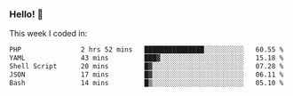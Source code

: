 ### Hello! 👋

This week I coded in:

<!--START_SECTION:waka-->

```txt
PHP               2 hrs 52 mins   ███████████████░░░░░░░░░░   60.55 %
YAML              43 mins         ███▓░░░░░░░░░░░░░░░░░░░░░   15.18 %
Shell Script      20 mins         █▓░░░░░░░░░░░░░░░░░░░░░░░   07.28 %
JSON              17 mins         █▓░░░░░░░░░░░░░░░░░░░░░░░   06.11 %
Bash              14 mins         █▒░░░░░░░░░░░░░░░░░░░░░░░   05.10 %
```

<!--END_SECTION:waka-->
